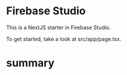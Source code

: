 # Firebase Studio

This is a NextJS starter in Firebase Studio.

To get started, take a look at src/app/page.tsx.
# summary
